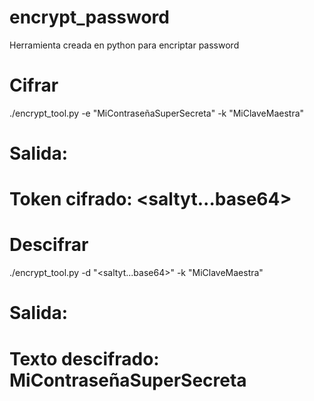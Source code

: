 # encrypt_password
Herramienta creada en python para encriptar password 
# Cifrar
./encrypt_tool.py -e "MiContraseñaSuperSecreta" -k "MiClaveMaestra"
# Salida:
# Token cifrado: <saltyt...base64>

# Descifrar
./encrypt_tool.py -d "<saltyt...base64>" -k "MiClaveMaestra"
# Salida:
# Texto descifrado: MiContraseñaSuperSecreta
